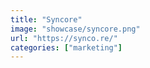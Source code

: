 ```yaml
---
title: "Syncore"
image: "showcase/syncore.png"
url: "https://synco.re/"
categories: ["marketing"]
---
```

